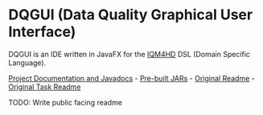 # DQGUI (Data Quality Graphical User Interface)
DQGUI is an IDE written in JavaFX for the [IQM4HD](https://iqm4hd.wp.hs-hannover.de/english.html) DSL (Domain Specific Language).

[Project Documentation and Javadocs](https://mynttt.github.io/dqgui/index.html) - [Pre-built JARs](https://github.com/mynttt/dqgui/releases/latest) - [Original Readme](https://github.com/mynttt/dqgui/blob/master/welcome.md) - [Original Task Readme](https://github.com/mynttt/dqgui/blob/master/tasks.md)

TODO: Write public facing readme
